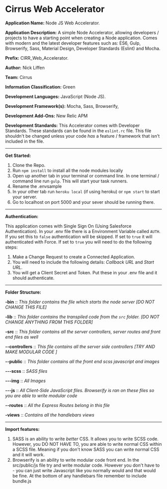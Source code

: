 # Cirrus Web Accelerator

**Application Name:** Node JS Web Accelerator.

**Application Description:** A simple Node Accelerator, allowing developers / projects to have a starting point when
creating a Node application. Comes with modern and the latest developer features such as: ES6, Gulp, Browserify, Sass,
Material Design, Developer Standards (Eslint) and Mocha.

**Prefix:** CIRR_Web_Accelerator.

**Author:** Nick Liffen

**Team:** Cirrus

**Information Classification:** Green

**Development Languages:** JavaScript (Node JS).

**Development Framework(s):** Mocha, Sass, Browserify,

**Development Add-Ons:** New Relic APM

**Development Standards:** This Accelerator comes with Developer Standards. These standards can be found in the `eslint.rc`
file. This file shouldn't be changed unless your code *has* a feature / framework that isn't included in the file.

------------------------------

**Get Started:**

1. Clone the Repo.
2. Run `npm install` to install all the node modules locally
3. Open up another tab in your terminal or command line. In one terminal / command line run `gulp`. This will start your task runners.
3. Rename the .envsample
4. In your other tab run `heroku local` (if using heroku) or `npm start` to start your server.
5. Go to localhost on port 5000 and your sever should be running there.

------------------------------

**Authentication:**

This application comes with Single Sign On (Using Salesforce Authentication). In your .env file there is a Environment Variable called `AUTH`. If you set this to `false` authentication will be skipped. If set to `true` it will authenticated with Force. If set to `true` you will need to do the following steps:

1. Make a Change Request to create a Connected Application.
2. You will need to include the following details: *Callback URL* and *Start URL*.
3. You will get a Client Secret and Token. Put these in your .env file and it should authenticate.

------------------------------


**Folder Structure:**

**-bin** :: *This folder contains the file which starts the node server [DO NOT CHANGE THIS FILE]*

**-lib** :: *This folder contains the transpiled code from the `src` folder. [DO NOT CHANGE ANYTHING FROM THIS FOLDER]*

**-src** :: *This folder contains all the server controllers, server routes and front end files as well*

**--controllers** :: *This file contains all the server side controllers [TRY AND MAKE MODULAR CODE ]*

**--public** :: *This folder contains all the front end scss javascript and images*

**---scss** :: *SASS files*

**---img** :: *All Images*

**---js** :: *All Client-Side JavaScript files. Browserify is ran on these files so you are able to write modular code*

**--routes** :: *All the Express Routes belong in this file*

**-views** :: *Contains all the handlebars views*

------------------------------

**Import features:**

1. SASS is an ability to write *better* CSS. It allows you to write SCSS code. However, you DO NOT HAVE TO, you are able to write normal CSS within a SCSS file. Meaning if you don't know SASS you can write normal CSS and it will work.
2. Browserify is an ability to write modular code front end. In the src/public/js file try and write modular code. However you don't have to - you can just write Javascript like you normally would and that would be fine. At the bottom of any handlebars file remember to include bundle.js

